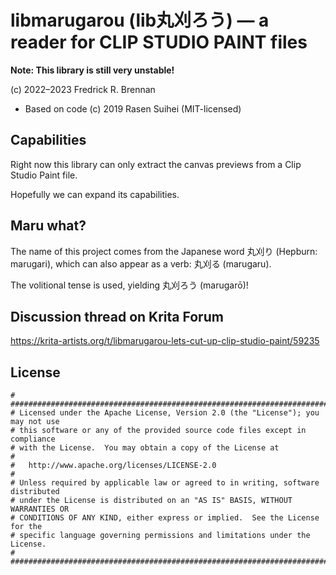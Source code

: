 # libmarugarou (lib丸刈ろう) — a reader for CLIP STUDIO PAINT files

**Note: This library is still very unstable!**

(c) 2022–2023 Fredrick R. Brennan
* Based on code (c) 2019 Rasen Suihei (MIT-licensed)

## Capabilities

Right now this library can only extract the canvas previews from a Clip Studio Paint file.

Hopefully we can expand its capabilities.

## Maru what?

The name of this project comes from the Japanese word 丸刈り (Hepburn: marugari), which can also appear as a verb: 丸刈る (marugaru).

The volitional tense is used, yielding 丸刈ろう (marugarō)!

## Discussion thread on Krita Forum

<https://krita-artists.org/t/libmarugarou-lets-cut-up-clip-studio-paint/59235>

## License

```
# ###############################################################################
# Licensed under the Apache License, Version 2.0 (the "License"); you may not use
# this software or any of the provided source code files except in compliance
# with the License.  You may obtain a copy of the License at
# 
#   http://www.apache.org/licenses/LICENSE-2.0
# 
# Unless required by applicable law or agreed to in writing, software distributed
# under the License is distributed on an "AS IS" BASIS, WITHOUT WARRANTIES OR
# CONDITIONS OF ANY KIND, either express or implied.  See the License for the
# specific language governing permissions and limitations under the License.
# ###############################################################################
```
